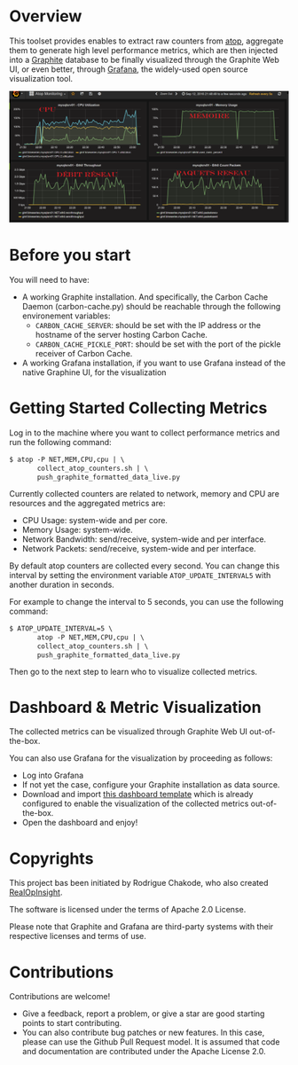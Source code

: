 # Overview
This toolset provides enables to extract raw counters from [atop](http://www.atoptool.nl/), 
aggregate them to generate high level performance metrics, which are then injected into a [Graphite](https://graphiteapp.org/) database 
to be finally visualized through the Graphite Web UI, or even better, through [Grafana](http://grafana.org/), the widely-used  open source visualization tool.

![](./atop-grafana-dashboard.png)

# Before you start
You will need to have:
* A working Graphite installation.
  And specifically, the Carbon Cache Daemon (carbon-cache.py) should be reachable through the following environement variables:
  * `CARBON_CACHE_SERVER`: should be set with the IP address or the hostname of the server hosting Carbon Cache.
  * `CARBON_CACHE_PICKLE_PORT`: should be set with the port of the pickle receiver of Carbon Cache.
* A working Grafana installation, if you want to use Grafana instead of the native Graphine UI, for the visualization

# Getting Started Collecting Metrics
Log in to the machine where you want to collect performance metrics and run the following command:
```
$ atop -P NET,MEM,CPU,cpu | \
       collect_atop_counters.sh | \
       push_graphite_formatted_data_live.py
```

Currently collected counters are related to network, memory and CPU are resources and the aggregated metrics are:
* CPU Usage: system-wide and per core.
* Memory Usage: system-wide.
* Network Bandwidth: send/receive, system-wide and per interface.  
* Network Packets: send/receive, system-wide and per interface. 

By default atop counters are collected every second.
You can change this interval by setting the environment variable ` ATOP_UPDATE_INTERVAL5 ` with another duration in seconds. 

For example to change the interval to 5 seconds, you can use the following command:
```
$ ATOP_UPDATE_INTERVAL=5 \
       atop -P NET,MEM,CPU,cpu | \
       collect_atop_counters.sh | \
       push_graphite_formatted_data_live.py
```

Then go to the next step to learn who to visualize collected metrics.

# Dashboard & Metric Visualization
The collected metrics can be visualized through Graphite Web UI out-of-the-box. 

You can also use Grafana for the visualization by proceeding as follows:
* Log into Grafana
* If not yet the case, configure your Graphite installation as data source.
* Download and import [this dashboard template](https://grafana.com/dashboards/465) which is already configured to enable the visualization of the collected metrics out-of-the-box.
* Open the dashboard and enjoy!

# Copyrights
This project bas been initiated by Rodrigue Chakode, who also created [RealOpInsight](http://realopinsight.com).

The software is licensed under the terms of Apache 2.0 License.

Please note that Graphite and Grafana are third-party systems with their respective licenses and terms of use.

# Contributions
Contributions are welcome!
* Give a feedback, report a problem, or give a star are good starting points to start contributing. 
* You can also contribute bug patches or new features. In this case, please can use the Github Pull Request model. It is assumed that code and documentation are contributed under the Apache License 2.0.
